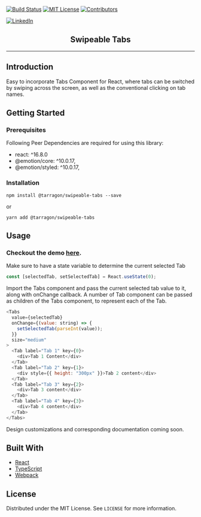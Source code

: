 [![Build Status][build-shield]]()
[![MIT License][license-shield]][license-url]
[![Contributors][contributors-shield]]()

<!-- <img src="https://img.badgesize.io/paramsinghvc/mason/master/dist/index.js?style=for-the-badge&compression=gzip&label=gzip+size&max=8000&softmax=4000"> -->

[![LinkedIn][linkedin-shield]][linkedin-url]

  <p align="center"><h2 align="center">Swipeable Tabs</h2></p>
  <hr/>

## Introduction

Easy to incorporate Tabs Component for React, where tabs can be switched by swiping across the screen, as well as the conventional clicking on tab names.

## Getting Started

### Prerequisites

Following Peer Dependencies are required for using this library:

- react: ^16.8.0
- @emotion/core: ^10.0.17,
- @emotion/styled: ^10.0.17,

### Installation

```
npm install @tarragon/swipeable-tabs --save
```

or

```
yarn add @tarragon/swipeable-tabs
```

## Usage

### Checkout the demo <a href="https://codesandbox.io/s/swipable-tabs-demo-0wpzm">here</a>.

Make sure to have a state variable to determine the current selected Tab

```javascript
const [selectedTab, setSelectedTab] = React.useState(0);
```

Import the Tabs component and pass the current selected tab value to it, along with onChange callback.
A number of Tab component can be passed as children of the Tabs component, to represent each of the Tab.

```javascript
<Tabs
  value={selectedTab}
  onChange={(value: string) => {
    setSelectedTab(parseInt(value));
  }}
  size="medium"
>
  <Tab label="Tab 1" key={0}>
    <div>Tab 1 Content</div>
  </Tab>
  <Tab label="Tab 2" key={1}>
    <div style={{ height: "300px" }}>Tab 2 content</div>
  </Tab>
  <Tab label="Tab 3" key={2}>
    <div>Tab 3 content</div>
  </Tab>
  <Tab label="Tab 4" key={3}>
    <div>Tab 4 content</div>
  </Tab>
</Tabs>
```

Design customizations and corresponding documentation coming soon.

## Built With

- [React](https://reactjs.org/)
- [TypeScript](https://www.typescriptlang.org/)
- [Webpack](https://webpack.js.org/)

<!-- LICENSE -->

## License

Distributed under the MIT License. See `LICENSE` for more information.

<!-- MARKDOWN LINKS & IMAGES -->

[build-shield]: https://img.shields.io/badge/build-passing-brightgreen.svg?style=for-the-badge
[contributors-shield]: https://img.shields.io/badge/contributors-1-orange.svg?style=for-the-badge
[license-shield]: https://img.shields.io/badge/license-MIT-blue.svg?style=for-the-badge
[license-url]: https://choosealicense.com/licenses/mit
[linkedin-shield]: https://img.shields.io/badge/-LinkedIn-black.svg?style=for-the-badge&logo=linkedin&colorB=0077B5
[linkedin-url]: https://www.linkedin.com/in/shreya-tiwari/
[product-screenshot]: https://user-images.githubusercontent.com/4329912/59576904-0d7e5280-90df-11e9-868d-dec257ed1626.png
